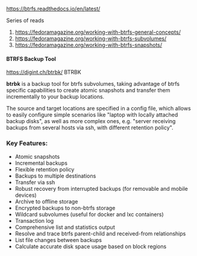 https://btrfs.readthedocs.io/en/latest/

Series of reads
1) https://fedoramagazine.org/working-with-btrfs-general-concepts/
2) https://fedoramagazine.org/working-with-btrfs-subvolumes/
3) https://fedoramagazine.org/working-with-btrfs-snapshots/


#### BTRFS Backup Tool
https://digint.ch/btrbk/
BTRBK

**btrbk** is a backup tool for btrfs subvolumes, taking advantage of btrfs specific capabilities to create atomic snapshots and transfer them incrementally to your backup locations.

The source and target locations are specified in a config file, which allows to easily configure simple scenarios like "laptop with locally attached backup disks", as well as more complex ones, e.g. "server receiving backups from several hosts via ssh, with different retention policy".

### Key Features:

-   Atomic snapshots
-   Incremental backups
-   Flexible retention policy
-   Backups to multiple destinations
-   Transfer via ssh
-   Robust recovery from interrupted backups (for removable and mobile devices)
-   Archive to offline storage
-   Encrypted backups to non-btrfs storage
-   Wildcard subvolumes (useful for docker and lxc containers)
-   Transaction log
-   Comprehensive list and statistics output
-   Resolve and trace btrfs parent-child and received-from relationships
-   List file changes between backups
-   Calculate accurate disk space usage based on block regions

